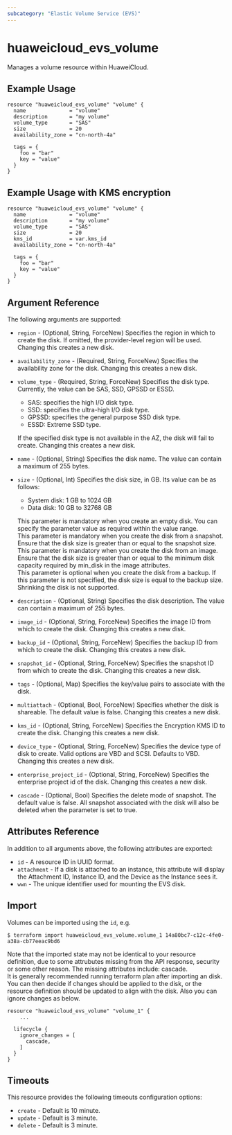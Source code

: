 ```yaml
---
subcategory: "Elastic Volume Service (EVS)"
---
```


# huaweicloud\_evs\_volume

Manages a volume resource within HuaweiCloud.

## Example Usage

```hcl
resource "huaweicloud_evs_volume" "volume" {
  name              = "volume"
  description       = "my volume"
  volume_type       = "SAS"
  size              = 20
  availability_zone = "cn-north-4a"

  tags = {
    foo = "bar"
    key = "value"
  }
}
```

## Example Usage with KMS encryption

```hcl
resource "huaweicloud_evs_volume" "volume" {
  name              = "volume"
  description       = "my volume"
  volume_type       = "SAS"
  size              = 20
  kms_id            = var.kms_id
  availability_zone = "cn-north-4a"

  tags = {
    foo = "bar"
    key = "value"
  }
}
```

## Argument Reference

The following arguments are supported:

* `region` - (Optional, String, ForceNew) Specifies the region in which to create the disk.
    If omitted, the provider-level region will be used.
    Changing this creates a new disk.

* `availability_zone` - (Required, String, ForceNew) Specifies the availability zone for the disk.
    Changing this creates a new disk.

* `volume_type` - (Required, String, ForceNew) Specifies the disk type.
    Currently, the value can be SAS, SSD, GPSSD or ESSD.
    - SAS: specifies the high I/O disk type.
    - SSD: specifies the ultra-high I/O disk type.
    - GPSSD: specifies the general purpose SSD disk type.
    - ESSD: Extreme SSD type.

    If the specified disk type is not available in the AZ, the disk will fail to create.
    Changing this creates a new disk.

* `name` - (Optional, String) Specifies the disk name. The value can contain a maximum of 255 bytes.

* `size` - (Optional, Int) Specifies the disk size, in GB. Its value can be as follows:
    - System disk: 1 GB to 1024 GB
    - Data disk: 10 GB to 32768 GB

    This parameter is mandatory when you create an empty disk. You can specify the parameter value as required within
    the value range.
    <br>This parameter is mandatory when you create the disk from a snapshot. Ensure that the disk size is greater
    than or equal to the snapshot size.
    <br>This parameter is mandatory when you create the disk from an image. Ensure that the disk size is greater than
    or equal to the minimum disk capacity required by min_disk in the image attributes.
    <br>This parameter is optional when you create the disk from a backup. If this parameter is not specified, the
    disk size is equal to the backup size.
    <br>Shrinking the disk is not supported.

* `description` - (Optional, String) Specifies the disk description. The value can contain a maximum of 255 bytes.

* `image_id` - (Optional, String, ForceNew) Specifies the image ID from which to create the disk.
    Changing this creates a new disk.

* `backup_id` - (Optional, String, ForceNew) Specifies the backup ID from which to create the disk.
    Changing this creates a new disk.

* `snapshot_id` - (Optional, String, ForceNew) Specifies the snapshot ID from which to create the disk.
    Changing this creates a new disk.

* `tags` - (Optional, Map) Specifies the key/value pairs to associate with the disk.

* `multiattach` - (Optional, Bool, ForceNew) Specifies whether the disk is shareable. The default value is false.
    Changing this creates a new disk.

* `kms_id` - (Optional, String, ForceNew) Specifies the Encryption KMS ID to create the disk.
    Changing this creates a new disk.

* `device_type` - (Optional, String, ForceNew) Specifies the device type of disk to create.
    Valid options are VBD and SCSI. Defaults to VBD.
    Changing this creates a new disk.

* `enterprise_project_id` - (Optional, String, ForceNew) Specifies the enterprise project id of the disk.
    Changing this creates a new disk.

* `cascade` - (Optional, Bool) Specifies the delete mode of snapshot. The default value is false.
    All snapshot associated with the disk will also be deleted when the parameter is set to true.

## Attributes Reference

In addition to all arguments above, the following attributes are exported:

* `id` - A resource ID in UUID format.
* `attachment` - If a disk is attached to an instance, this attribute will display the Attachment ID, Instance ID,
    and the Device as the Instance sees it.
* `wwn` - The unique identifier used for mounting the EVS disk.

## Import

Volumes can be imported using the `id`, e.g.

```
$ terraform import huaweicloud_evs_volume.volume_1 14a80bc7-c12c-4fe0-a38a-cb77eeac9bd6
```
Note that the imported state may not be identical to your resource definition, due to some attrubutes missing from the
API response, security or some other reason. The missing attributes include: cascade.
<br>It is generally recommended running terraform plan after importing an disk.
<br>You can then decide if changes should be applied to the disk, or the resource definition should be updated to
align with the disk. Also you can ignore changes as below.
```
resource "huaweicloud_evs_volume" "volume_1" {
    ...

  lifecycle {
    ignore_changes = [
      cascade,
    ]
  }
}
```

## Timeouts
This resource provides the following timeouts configuration options:
- `create` - Default is 10 minute.
- `update` - Default is 3 minute.
- `delete` - Default is 3 minute.
